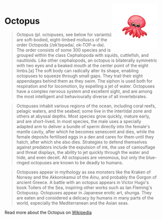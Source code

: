 <img align="right" width="150" height="150" src="octopus.svg">

# Octopus
> Octopus (pl. octopuses, see below for variants) are soft-bodied, eight-limbed molluscs of the order Octopoda (/ɒkˈtɒpədə/, ok-TOP-ə-də). The order consists of some 300 species and is grouped within the class Cephalopoda with squids, cuttlefish, and nautiloids. Like other cephalopods, an octopus is bilaterally symmetric with two eyes and a beaked mouth at the center point of the eight limbs.[a] The soft body can radically alter its shape, enabling octopuses to squeeze through small gaps. They trail their eight appendages behind them as they swim. The siphon is used both for respiration and for locomotion, by expelling a jet of water. Octopuses have a complex nervous system and excellent sight, and are among the most intelligent and behaviourally diverse of all invertebrates.

> Octopuses inhabit various regions of the ocean, including coral reefs, pelagic waters, and the seabed; some live in the intertidal zone and others at abyssal depths. Most species grow quickly, mature early, and are short-lived. In most species, the male uses a specially adapted arm to deliver a bundle of sperm directly into the female's mantle cavity, after which he becomes senescent and dies, while the female deposits fertilised eggs in a den and cares for them until they hatch, after which she also dies. Strategies to defend themselves against predators include the expulsion of ink, the use of camouflage and threat displays, the ability to jet quickly through the water and hide, and even deceit. All octopuses are venomous, but only the blue-ringed octopuses are known to be deadly to humans.

> Octopuses appear in mythology as sea monsters like the Kraken of Norway and the Akkorokamui of the Ainu, and probably the Gorgon of ancient Greece. A battle with an octopus appears in Victor Hugo's book Toilers of the Sea, inspiring other works such as Ian Fleming's Octopussy. Octopuses appear in Japanese erotic art, shunga. They are eaten and considered a delicacy by humans in many parts of the world, especially the Mediterranean and the Asian seas.

Read more about the Octopus on [Wikipedia](https://en.wikipedia.org/wiki/Octopus)
